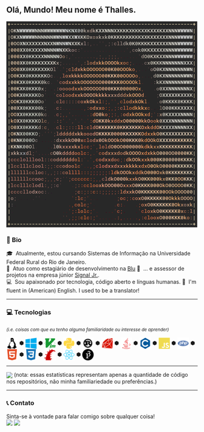 ## Olá, Mundo! Meu nome é Thalles.

<img align="center" src="https://raw.githubusercontent.com/taernsietr/taernsietr/testing/ascii-profile.png" alt="cursed ascii profile pic">

### 👾 Bio
🎓&nbsp; Atualmente, estou cursando Sistemas de Informação na Universidade Federal Rural do Rio de Janeiro.  
💙&nbsp; Atuo como estagiário de desenvolvimento na [Blu]("https://www.blu.com.br")
💜&nbsp; ... e assessor de projetos na empresa júnior [Signal Jr.](https://www.signaljunior.com.br").  
💻&nbsp; Sou apaixonado por tecnologia, código aberto e línguas humanas.
🎩&nbsp; I'm fluent in (American) English. I used to be a translator!

  ---

### 💻 Tecnologias
<sub><i>(i.e. coisas com que eu tenho alguma familiaridade ou interesse de aprender)</i></sub>  
<div>
  <img align="center" style="width: 30px;" alt="I use Arch, BTW" src="https://github.com/devicons/devicon/blob/master/icons/linux/linux-plain.svg"> ⬢ 
  <img align="center" style="width: 30px;" alt="Microsoft Windows" src="https://github.com/devicons/devicon/blob/master/icons/windows8/windows8-original.svg"> ⬢ 
  <img align="center" style="width: 30px;" alt="Vim" src="https://github.com/devicons/devicon/blob/master/icons/vim/vim-plain.svg"> ⬢ 
  <img align="center" style="width: 30px;" alt="Python" src="https://github.com/devicons/devicon/blob/master/icons/python/python-plain.svg"> ⬢ 
  <img align="center" style="width: 30px;" alt="Rust" src="https://github.com/devicons/devicon/blob/master/icons/rust/rust-plain.svg"> ⬢ 
  <img align="center" style="width: 30px;" alt="Ruby" src="https://github.com/devicons/devicon/blob/master/icons/ruby/ruby-plain.svg"> ⬢ 
  <img align="center" style="width: 30px;" alt="Java" src="https://github.com/devicons/devicon/blob/master/icons/java/java-plain.svg"> ⬢ 
  <img align="center" style="width: 30px;" alt="C" src="https://github.com/devicons/devicon/blob/master/icons/c/c-plain.svg"> ⬢ 
  <img align="center" style="width: 30px;" alt="Javascript" src="https://github.com/devicons/devicon/blob/master/icons/javascript/javascript-plain.svg"> ⬢ 
  <img align="center" style="width: 30px;" alt="PHP" src="https://github.com/devicons/devicon/blob/master/icons/php/php-plain.svg"> ⬢ 
  <img align="center" style="width: 30px;" alt="HTML5" src="https://github.com/devicons/devicon/blob/master/icons/html5/html5-plain.svg"> ⬢ 
  <img align="center" style="width: 30px;" alt="CSS3" src="https://github.com/devicons/devicon/blob/master/icons/css3/css3-plain.svg"> ⬢ 
  <img align="center" style="width: 30px;" alt="Rails" src="https://github.com/devicons/devicon/blob/master/icons/rails/rails-plain.svg"> ⬢ 
  <img align="center" style="width: 30px;" alt="React" src="https://github.com/devicons/devicon/blob/master/icons/react/react-original.svg"> ⬢ 
  <img align="center" style="width: 30px;" alt="Processing" src="https://github.com/devicons/devicon/blob/master/icons/processing/processing-plain.svg"> 
</div>

  ---

<div>
  <img align="center" src="https://github-readme-stats.vercel.app/api/top-langs/?username=taernsietr&layout=compact&theme=gruvbox"/>  
  <sub<i>(nota: essas estatísticas representam apenas a quantidade de código nos repositórios, não minha familiariedade ou preferências.)</i></sub>
</div>

  ---

### 📞 Contato
<div>
  Sinta-se à vontade para falar comigo sobre qualquer coisa!
  <br>
  <a href = "mailto:ts.rodr@gmail.com"><img src="https://img.shields.io/badge/-Gmail-%23333?style=for-the-badge&logo=gmail&logoColor=white" target="_blank"></a>
  <a href="https://www.linkedin.com/in/thalles-de-souza-rodrigues-92941518a" target="_blank"><img src="https://img.shields.io/badge/-LinkedIn-%230077B5?style=for-the-badge&logo=linkedin&logoColor=white" target="_blank"></a> 
</div>
